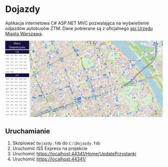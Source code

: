 # Dojazdy

Aplikacja internetowa C# ASP.NET MVC pozwalająca na wyświetlenie odjazdów autobusów ZTM. Dane pobierane są z oficjalnego [api Urzędu Miasta Warszawa](https://api.um.warszawa.pl/).

![Screenshot aplikacji](screenshot.png)

## Uruchamianie

1. Skopiować `Dojazdy.fdb` do `C:\Dojazdy.fdb`
1. Uruchomić ISS Express na projekcie
1. Uruchomić [https://localhost:44341/Home/UpdatePrzystanki](https://localhost:44341/Home/UpdatePrzystanki)
1. Uruchomić [https://localhost:44341/](https://localhost:44341/)